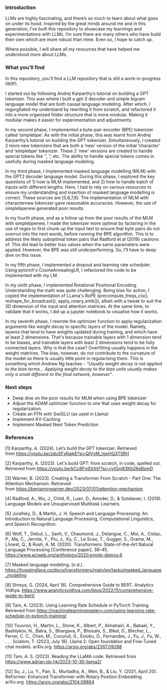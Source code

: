 ### Introduction

LLMs are highly fascinating, and there’s so much to learn about what goes on under its hood. Inspired by the great minds around me and in this generation, I’ve built this repository to showcase my learnings and experimentations with LLMs. I’m sure there are many others who have build their own which are more robust than mine. Even so, I hope to catch up.

Where possible, I will share all my resources that have helped me understood more about LLMs.

### What you’ll find

In this repository, you’ll find a LLM repository that is still a work-in-progress (WIP). 

I started out by following Andrej Karparthy’s tutorial on building a GPT tokenizer. This was where I built a gpt-2 decoder and simple bigram language model that are both causal language modeling. After which, I regurgitated my understand by rewriting it from scratch, and refactored it into a more organized folder structure that is more modular. Making it modular makes it easier for experimentation and adjustments.

In my second phase, I implemented a byte-pair encoder (BPE) tokenizer called ‘simplebpe’. As with the initial phase, this was learnt from Andrej Karparthy’s tutorial on building the GPT tokenizer. Simultaneously, I created 2 more new tokenizers that are both a ‘new’ version of the initial ‘character’ and ‘simplebpe’ tokenizer. These 2 ‘new’ versions are created to handle special tokens like ‘<pad>’, ‘<mask>’, etc. The ability to handle special tokens comes in usefully during masked language modeling. 

In my third phase, I implemented masked language modelling (MLM) with the GPT2 decoder language model. During this phase, I explored the key questions of 1) how is MLM implemented, and 2) how to handle batch of inputs with different lengths. Here, I had to rely on various resources to ensure my understanding and insertion of masked language modelling is correct. These sources are [5,6,7,8]. The implementation of MLM with characternew tokenizer gave reasonable accuracies. However, the use of simplebpenew generated poor results.

In my fourth phase, and as a follow up from the poor results of the MLM with simplebpenew, I made the tokenizer more optimal by factoring in the use of regex to first chunk up the input text to ensure that byte pairs do not overrun into the next words, before running the BPE algorithm. This is to address the likely suboptimal token pairs that Radford et al (2019) cautions of. This did lead to better loss values when the same parameters were applied. However, the BPE was still underperforming. So, I’ll have to deep dive on this issue.

In my fifth phase, I implemented a dropout and learning rate scheduler. Using pytorch's CosineAnnealingLR, I refactored the code to be implemented with my LM.

In my sixth phase, I implemented Rotational Positional Encoding. Understanding the math was quite challenging. Being bias for action, I copied the implementation of LLama's RoPE (precompute_freqs_cis(), reshape_for_broadcast(), apply_rotary_emb()), albeit with a tweak to suit the 3D dimension of the input and attention matrices. At the same time, to validate that it works, I did up a jupyter notebook to visualise how it works. 

In my seventh phase, I rewrote the optimizer function to apply regularization arguments like weight decay to specific layers of the model. Namely, layeres that tend to have weights updated during training, and which have at least 2 dimensions. That's because trainable layers with 1 dimension tend to be biases, and trainable layers with least 2 dimensions tend to be fully connected layers. Why is that the case? Overfitting usually happens in the weight matrices. The bias, however, do not contribute to the curvature of the model so there is usually little point in regularising them. This is something which Andrew Ng teaches - _"Usually weight decay is not applied to the bias terms... Applying weight decay to the bias units usually makes only a small different to the final network, however"_.

### Next steps

- Deep dive on the poor results for MLM when using BPE tokenizer
- Adjust the ADAM optimizer function to one that uses weight decay for regularization.
- Create an FFN with SwiGLU (as used in Llama)
- Implement KV-Caching
- Implement Masked Next Token Prediction

### **References**

[1] Karparthy, A. (2024). Let’s build the GPT tokenizer. Retrieved from https://youtu.be/zduSFxRajkE?si=QIVyM_tgpHQ3T5RH

[2] Karparthy, A. (2023). Let's build GPT: from scratch, in code, spelled out. Retrieved from https://youtu.be/kCc8FmEb1nY?si=cyIGm83Kb26eBsmD

[3] Warner, B. (2023). Creating a Transformer From Scratch - Part One: The Attention Mechanism. Retrieved from https://benjaminwarner.dev/2023/07/01/attention-mechanism

[4] Radford, A., Wu, J., Child, R., Luan, D., Amodei, D., & Sutskever, I. (2019). Language Models are Unsupervised Multitask Learners.

[5] Jurafsky, D., & Martin, J. H. Speech and Language Processing: An Introduction to Natural Language Processing, Computational Linguistics, and Speech Recognition.

[6] Wolf, T., Debut, L., Sanh, V., Chaumond, J., Delangue, C., Moi, A., Cistac, P., Ma, C., Jernite, Y., Plu, J., Xu, C., Le Scao, T., Gugger, S., Drame, M., Lhoest, Q., & Rush, A. M. (2020). Transformers: State-of-the-Art Natural Language Processing [Conference paper]. 38–45. https://www.aclweb.org/anthology/2020.emnlp-demos.6

[7] Masked language modeling. (n.d.). https://huggingface.co/docs/transformers/main/en/tasks/masked_language_modeling

[8] Shreya, G. (2024, April 18). Comprehensive Guide to BERT. Analytics Vidhya. https://www.analyticsvidhya.com/blog/2022/11/comprehensive-guide-to-bert/

[9] Tam, A. (2023). Using Learning Rate Schedule in PyTorch Training. Retrieved from https://machinelearningmastery.com/using-learning-rate-schedule-in-pytorch-training/

[10] Touvron, H., Martin, L., Stone, K., Albert, P., Almahairi, A., Babaei, Y., Bashlykov, N., Batra, S., Bhargava, P., Bhosale, S., Bikel, D., Blecher, L., Ferrer, C. C., Chen, M., Cucurull, G., Esiobu, D., Fernandes, J., Fu, J., Fu, W., . . . Scialom, T. (2023, July 18). Llama 2: Open foundation and Fine-Tuned chat models. arXiv.org. https://arxiv.org/abs/2307.09288

[11] Tam, A. S. (2023). Reading the LLaMA code. Retrieved from https://www.adrian.idv.hk/2023-10-30-llama2/

[12] Su, J., Lu, Y., Pan, S., Murtadha, A., Wen, B., & Liu, Y. (2021, April 20). RoFormer: Enhanced Transformer with Rotary Position Embedding. arXiv.org. https://arxiv.org/abs/2104.09864